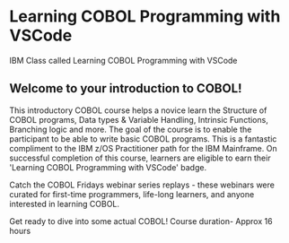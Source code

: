 # Learning COBOL Programming with VSCode
IBM Class called Learning COBOL Programming with VSCode



## Welcome to your introduction to COBOL!
This introductory COBOL course helps a novice learn the Structure of COBOL programs, Data types & Variable Handling, Intrinsic Functions, Branching logic and more. The goal of the course is to enable the participant to be able to write basic COBOL programs. This is a fantastic compliment to the IBM z/OS Practitioner path for the IBM Mainframe.
On successful completion of this course, learners are eligible to earn their 'Learning COBOL Programming with VSCode'  badge.

Catch the  COBOL Fridays webinar series replays - these webinars were curated for first-time programmers, life-long learners, and anyone interested in learning COBOL.

Get ready to dive into some actual COBOL!
Course duration- Approx 16 hours
